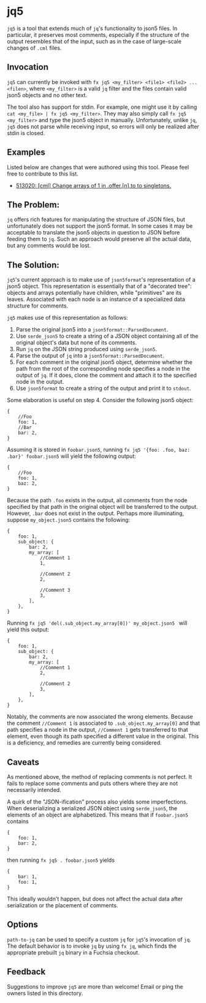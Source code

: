 # jq5
`jq5` is a tool that extends much of `jq`'s functionality to json5 files. In particular, it preserves
most comments, especially if the structure of the output resembles that of the input, such as in the case
of large-scale changes of `.cml` files.

## Invocation
`jq5` can currently be invoked with `fx jq5 <my_filter> <file1> <file2> ... <filen>`, where `<my_filter>` is a valid `jq` filter and the files contain valid json5 objects and no other text.

The tool also has support for stdin. For example, one might use it by calling `cat <my_file> | fx jq5 <my_filter>`. They may also simply call `fx jq5 <my_filter>` and type the json5 object in manually. Unfortunately, unlike `jq`, `jq5` does not parse while receiving input, so errors will only be realized after stdin is closed.

## Examples

Listed below are changes that were authored using this tool.
Please feel free to contribute to this list.

* [513020: [cml] Change arrays of 1 in .offer.[n].to to singletons.](https://fuchsia-review.googlesource.com/c/fuchsia/+/513020)

## The Problem:
`jq` offers rich features for manipulating the structure of JSON files, but unfortunately does not support the json5 format. In some cases it may be acceptable to translate the json5 objects in question to JSON before feeding them to `jq`. Such an approach would preserve all the actual data, but any comments would be lost.

## The Solution:

`jq5`'s current approach is to make use of `json5format`'s representation of a json5 object. This representation is essentially that of a "decorated tree": objects and arrays potentially have children, while "primitives" are its leaves. Associated with each node is an instance of a specialized data structure for comments.

`jq5` makes use of this representation as follows:

1. Parse the original json5 into a `json5format::ParsedDocument`.
2. Use `serde_json5` to create a string of a JSON object containing all of the original object's data but none of its comments.
3. Run `jq` on the JSON string produced using `serde_json5`.
4. Parse the output of `jq` into a `json5format::ParsedDocument`.
5. For each comment in the original json5 object, determine whether the path from the root of the corresponding node specifies a node in the output of `jq`. If it does, clone the comment and attach it to the specified node in the output.
6. Use `json5format` to create a string of the output and print it to `stdout`.

Some elaboration is useful on step 4. Consider the following json5 object:
```
{
    //Foo
    foo: 1,
    //Bar
    bar: 2,
}
```
Assuming it is stored in `foobar.json5`, running `fx jq5 '{foo: .foo, baz: .bar}' foobar.json5` will yield the following output:
```
{
    //Foo
    foo: 1,
    baz: 2,
}
```
Because the path `.foo`  exists in the output, all comments from the node specified by that path in the original object will be transferred to the output. However, `.bar` does not exist in the output. Perhaps more illuminating, suppose `my_object.json5` contains the following:
```
{
    foo: 1,
    sub_object: {
        bar: 2,
        my_array: [
            //Comment 1
            1,

            //Comment 2
            2,

            //Comment 3
            3,
        ],
    },
}
```
Running `fx jq5 'del(.sub_object.my_array[0])' my_object.json5 ` will yield this output:
```
{
    foo: 1,
    sub_object: {
        bar: 2,
        my_array: [
            //Comment 1
            2,

            //Comment 2
            3,
        ],
    },
}
```

Notably, the comments are now associated the wrong elements. Because the comment `//Comment 1` is associated to `.sub_object.my_array[0]` and that path specifies a node in the output, `//Comment 1` gets transferred to that element, even though its path specified a different value in the original. This is a deficiency, and remedies are currently being considered.

## Caveats

As mentioned above, the method of replacing comments is not perfect. It fails to replace some comments and puts others where they are not necessarily intended.

A quirk of the "JSON-ification" process also yields some imperfections. When deserializing a serialized JSON object using `serde_json5`, the elements of an object are alphabetized. This means that if `foobar.json5` contains
```
{
    foo: 1,
    bar: 2,
}
```
then running `fx jq5 . foobar.json5` yields
```
{
    bar: 1,
    foo: 1,
}
```
This ideally wouldn't happen, but does not affect the actual data after serialization or the placement of comments.

## Options

`path-to-jq` can be used to specify a custom `jq` for `jq5`'s invocation of `jq`. The default behavior is to invoke `jq` by using `fx jq`, which finds the appropriate prebuilt `jq` binary in a Fuchsia checkout.

## Feedback
Suggestions to improve `jq5` are more than welcome! Email or ping the owners listed in this directory.
